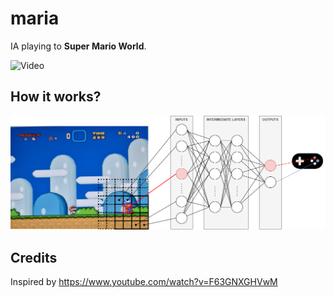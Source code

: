 # maria

IA playing to **Super Mario World**.

![Video](https://github.com/pinguet62/maria/blob/main/video.gif?raw=true)

## How it works?

![Schema](https://github.com/pinguet62/maria/blob/main/schema.png?raw=true)

## Credits

Inspired by https://www.youtube.com/watch?v=F63GNXGHVwM

